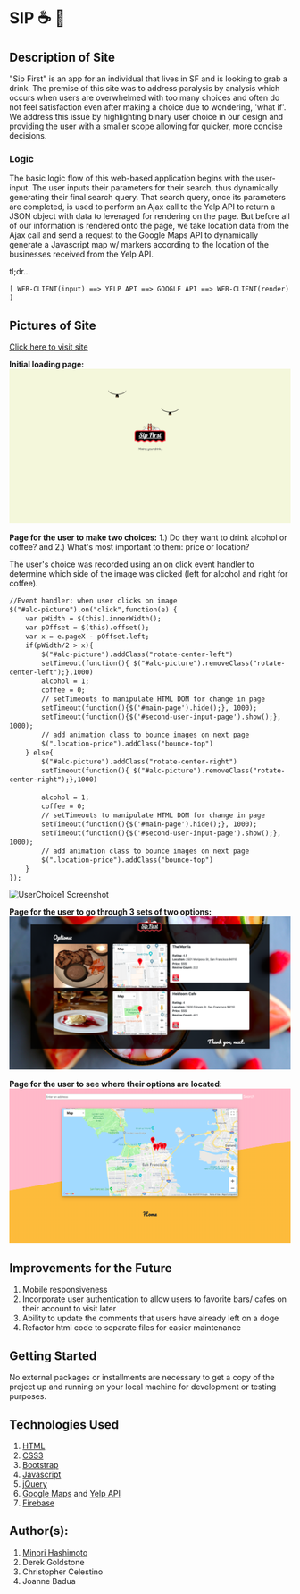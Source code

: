 # SIP :coffee: :tropical_drink:

## Description of Site
"Sip First" is an app for an individual that lives in SF and is looking to grab a drink. The premise of this site was to address paralysis by analysis which occurs when users are overwhelmed with too many choices and often do not feel satisfaction even after making a choice due to wondering, 'what if'. We address this issue by highlighting binary user choice in our design and providing the user with a smaller scope allowing for quicker, more concise decisions. 

### Logic
The basic logic flow of this web-based application begins with the user-input. The user inputs their parameters for their search, thus dynamically generating their final search query. That search query, once its parameters are completed, is used to perform an Ajax call to the Yelp API to return a JSON object with data to leveraged for rendering on the page. But before all of our information is rendered onto the page, we take location data from the Ajax call and send a request to the Google Maps API to dynamically generate a Javascript map w/ markers according to the location of the businesses received from the Yelp API.

tl;dr...

```
[ WEB-CLIENT(input) ==> YELP API ==> GOOGLE API ==> WEB-CLIENT(render) ]
```

## Pictures of Site
[Click here to visit site](https://minori-fh.github.io/Sip/)

**Initial loading page:** 
![Loading page Screenshot](assets/Images/site_images/site-1.png)

**Page for the user to make two choices:**
1.) Do they want to drink alcohol or coffee? and 2.) What's most important to them: price or location? 

The user's choice was recorded using an on click event handler to determine which side of the image was clicked (left for alcohol and right for coffee).

```
//Event handler: when user clicks on image
$("#alc-picture").on("click",function(e) {
    var pWidth = $(this).innerWidth(); 
    var pOffset = $(this).offset(); 
    var x = e.pageX - pOffset.left;
    if(pWidth/2 > x){
        $("#alc-picture").addClass("rotate-center-left")
        setTimeout(function(){ $("#alc-picture").removeClass("rotate-center-left");},1000)
        alcohol = 1;
        coffee = 0; 
        // setTimeouts to manipulate HTML DOM for change in page
        setTimeout(function(){$('#main-page').hide();}, 1000);
        setTimeout(function(){$('#second-user-input-page').show();}, 1000);
        // add animation class to bounce images on next page
        $(".location-price").addClass("bounce-top")
    } else{
        $("#alc-picture").addClass("rotate-center-right")
        setTimeout(function(){ $("#alc-picture").removeClass("rotate-center-right");},1000)

        alcohol = 1;
        coffee = 0; 
        // setTimeouts to manipulate HTML DOM for change in page
        setTimeout(function(){$('#main-page').hide();}, 1000);
        setTimeout(function(){$('#second-user-input-page').show();}, 1000);
        // add animation class to bounce images on next page
        $(".location-price").addClass("bounce-top")
    }
});

```
![UserChoice1 Screenshot](assets/Images/site_images/site-2.gif)

**Page for the user to go through 3 sets of two options:**
![UseChoice2 Screenshot](assets/Images/site_images/site-4.png)

**Page for the user to see where their options are located:**
![Google Maps page Screenshot](assets/Images/site_images/site-5.png)

## Improvements for the Future
1. Mobile responsiveness
2. Incorporate user authentication to allow users to favorite bars/ cafes on their account to visit later
3. Ability to update the comments that users have already left on a doge
4. Refactor html code to separate files for easier maintenance 

## Getting Started
No external packages or installments are necessary to get a copy of the project up and running on your local machine for development or testing purposes. 

## Technologies Used
1. [HTML](https://developer.mozilla.org/en-US/docs/Web/Guide/HTML/HTML5)
2. [CSS3](https://developer.mozilla.org/en-US/docs/Web/CSS)
3. [Bootstrap](https://getbootstrap.com/)
4. [Javascript](https://developer.mozilla.org/en-US/docs/Web/JavaScript)
5. [jQuery](https://api.jquery.com/)
6. [Google Maps](https://developers.google.com/maps/documentation/) and [Yelp API](https://www.yelp.com/developers/documentation/v3)
8. [Firebase](https://firebase.google.com/docs)

## Author(s): 
1. [Minori Hashimoto](https://github.com/minori-fh)
2. Derek Goldstone
3. Christopher Celestino
4. Joanne Badua
